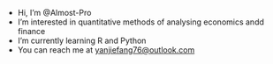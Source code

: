 - Hi, I’m @Almost-Pro
- I’m interested in quantitative methods of analysing economics andd finance
- I’m currently learning R and Python
- You can reach me at yanjiefang76@outlook.com


<!---
Almost-Pro/Almost-Pro is a ✨ special ✨ repository because its `README.md` (this file) appears on your GitHub profile.
You can click the Preview link to take a look at your changes.
--->
